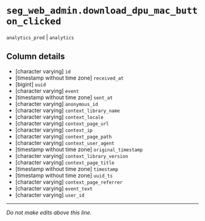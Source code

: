 # `seg_web_admin.download_dpu_mac_button_clicked`
`analytics_prod` | `analytics`

## Column details
* [character varying] `id`
* [timestamp without time zone] `received_at`
* [bigint]    `uuid`
* [character varying] `event`
* [timestamp without time zone] `sent_at`
* [character varying] `anonymous_id`
* [character varying] `context_library_name`
* [character varying] `context_locale`
* [character varying] `context_page_url`
* [character varying] `context_ip`
* [character varying] `context_page_path`
* [character varying] `context_user_agent`
* [timestamp without time zone] `original_timestamp`
* [character varying] `context_library_version`
* [character varying] `context_page_title`
* [timestamp without time zone] `timestamp`
* [timestamp without time zone] `uuid_ts`
* [character varying] `context_page_referrer`
* [character varying] `event_text`
* [character varying] `user_id`

-------------------------------------------------------------------------------
*Do not make edits above this line.*
